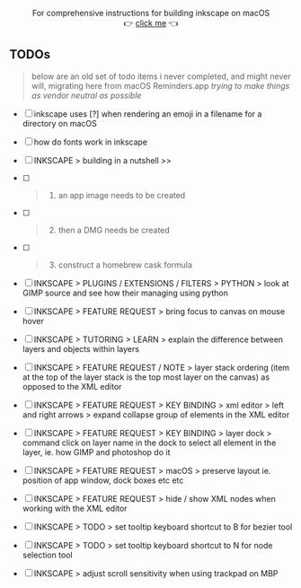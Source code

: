 <div align="center">

For comprehensive instructions for building inkscape on macOS<br /> 👉 [click me](https://github.com/ipatch/homebrew-us-05/blob/master/inkscape/inkscape-building-for-macOS.md) 👈

</div>

## TODOs

> below are an old set of todo items i never completed, and might never will, migrating here from macOS Reminders.app _trying to make things as vendor neutral as possible_

- [ ]	inkscape uses [?] when rendering an emoji in a filename for a directory on macOS
- [ ]	how do fonts work in inkscape
- [ ]	INKSCAPE > building in a nutshell >>
- [ ]	> 1) an app image needs to be created
- [ ]	> 2) then a DMG needs be created
- [ ]	> 3) construct a homebrew cask formula 
- [ ]	INKSCAPE > PLUGINS / EXTENSIONS / FILTERS > PYTHON > look at GIMP source and see how their managing using python
- [ ]	INKSCAPE > FEATURE REQUEST > bring focus to canvas on mouse hover
- [ ]	INKSCAPE > TUTORING > LEARN > explain the difference between layers and objects within layers
- [ ]	INKSCAPE > FEATURE REQUEST / NOTE > layer stack ordering (item at the top of the layer stack is the top most layer on the canvas) as opposed to the XML editor
- [ ]	INKSCAPE > FEATURE REQUEST > KEY BINDING > xml editor > left and right arrows > expand collapse group of elements in the XML editor
- [ ]	INKSCAPE > FEATURE REQUEST > KEY BINDING > layer dock > command click on layer name in the dock to select all element in the layer, ie. how GIMP and photoshop do it
- [ ]	INKSCAPE > FEATURE REQUEST > macOS > preserve layout ie. position of app window, dock boxes etc etc
- [ ]	INKSCAPE > FEATURE REQUEST > hide / show XML nodes when working with the XML editor
- [ ]	INKSCAPE > TODO > set tooltip keyboard shortcut to B for bezier tool
- [ ]	INKSCAPE > TODO > set tooltip keyboard shortcut to N for node selection tool
- [ ]	INKSCAPE > adjust scroll sensitivity when using trackpad on MBP



